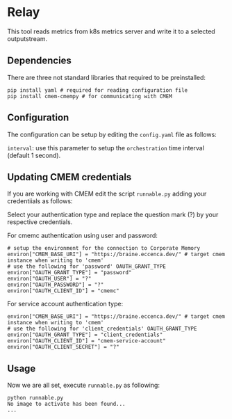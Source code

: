 # Relay
This tool reads metrics from k8s metrics server and write it to a selected outputstream.

## Dependencies
There are three not standard libraries that required to be preinstalled:
```
pip install yaml # required for reading configuration file
pip install cmem-cmempy # for communicating with CMEM
```

## Configuration

The configuration can be setup by editing the `config.yaml` file as follows:

`interval`: use this parameter to setup the `orchestration` time interval (default 1 second).

## Updating CMEM credentials
If you are working with CMEM edit the script `runnable.py` adding your credentiials as follows:

Select your authentication type and replace the question mark (?) by your respective credentials.

For cmemc authentication using user and password:
```
# setup the environment for the connection to Corporate Memory
environ["CMEM_BASE_URI"] = "https://braine.eccenca.dev/" # target cmem instance when writing to 'cmem'
# use the following for 'password' OAUTH_GRANT_TYPE
environ["OAUTH_GRANT_TYPE"] = "password"
environ["OAUTH_USER"] = "?"
environ["OAUTH_PASSWORD"] = "?"
environ["OAUTH_CLIENT_ID"] = "cmemc"
```

For service account authentication type:
```
environ["CMEM_BASE_URI"] = "https://braine.eccenca.dev/" # target cmem instance when writing to 'cmem'
# use the following for 'client_credentials' OAUTH_GRANT_TYPE
environ["OAUTH_GRANT_TYPE"] = "client_credentials"
environ["OAUTH_CLIENT_ID"] = "cmem-service-account"
environ["OAUTH_CLIENT_SECRET"] = "?"
```

## Usage 
Now we are all set, execute `runnable.py` as following:
```
python runnable.py
No image to activate has been found...
...
```
